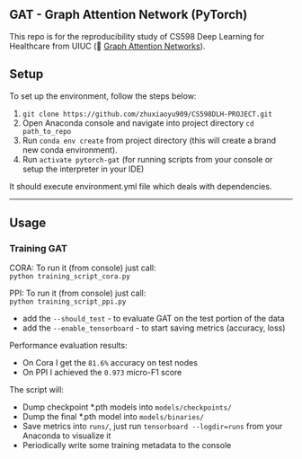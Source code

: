 ## GAT - Graph Attention Network (PyTorch) 
This repo is for the reproducibility study of CS598 Deep Learning for Healthcare from UIUC (:link: [Graph Attention Networks](https://arxiv.org/abs/1710.10903)). <br/>

## Setup

To set up the environment, follow the steps below:

1. `git clone https://github.com/zhuxiaoyu909/CS598DLH-PROJECT.git`
2. Open Anaconda console and navigate into project directory `cd path_to_repo`
3. Run `conda env create` from project directory (this will create a brand new conda environment).
4. Run `activate pytorch-gat` (for running scripts from your console or setup the interpreter in your IDE)

It should execute environment.yml file which deals with dependencies. <br/>

-----

## Usage

### Training GAT
CORA:
To run it (from console) just call: <br/>
`python training_script_cora.py`

PPI:
To run it (from console) just call: <br/>
`python training_script_ppi.py`

* add the `--should_test` - to evaluate GAT on the test portion of the data
* add the `--enable_tensorboard` - to start saving metrics (accuracy, loss)

Performance evaluation results:
* On Cora I get the `81.6%` accuracy on test nodes
* On PPI I achieved the `0.973` micro-F1 score


The script will:
* Dump checkpoint *.pth models into `models/checkpoints/`
* Dump the final *.pth model into `models/binaries/`
* Save metrics into `runs/`, just run `tensorboard --logdir=runs` from your Anaconda to visualize it
* Periodically write some training metadata to the console


